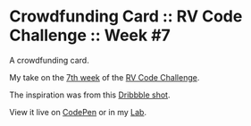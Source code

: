 # Crowdfunding Card :: RV Code Challenge :: Week #7

A crowdfunding card.

My take on the [7th week](http://codepen.io/collection/AeJwKW/) of the [RV Code Challenge](http://codepen.io/team/RedVentures/post/weekly-code-challenge).

The inspiration was from this [Dribbble shot](http://codepen.io/team/RedVentures/post/weekly-code-challenge/).

View it live on [CodePen](http://codepen.io/alexfislegend/pen/MaNaPr/) or in my [Lab](http://lab.islegend.com/challenge/crowdfunding-card/).
